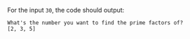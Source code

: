 For the input `30`, the code should output:
```text
What's the number you want to find the prime factors of?
[2, 3, 5]
```

